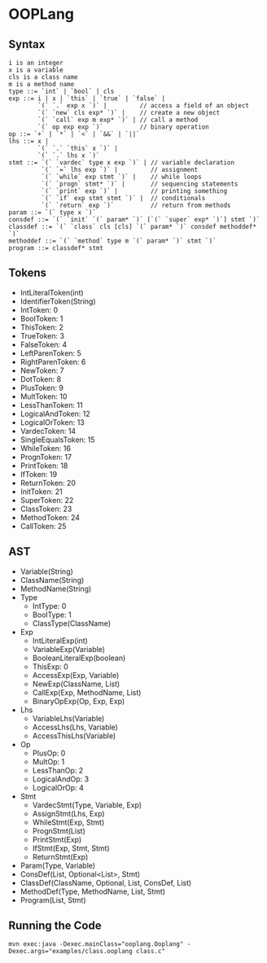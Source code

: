 # OOPLang #

## Syntax ##

```
i is an integer
x is a variable
cls is a class name
m is a method name
type ::= `int` | `bool` | cls
exp ::= i | x | `this` | `true` | `false` |
        `(` `.` exp x `)` |         // access a field of an object
        `(` `new` cls exp* `)` |    // create a new object
        `(` `call` exp m exp* `)` | // call a method
        `(` op exp exp `)`          // binary operation
op ::= `+` | `*` | `<` | `&&` | `||`
lhs ::= x |
        `(` `.` `this` x `)` |
        `(` `.` lhs x `)`
stmt ::= `(` `vardec` type x exp `)` | // variable declaration
         `(` `=` lhs exp `)` |         // assignment
         `(` `while` exp stmt `)` |    // while loops
         `(` `progn` stmt* `)` |       // sequencing statements
         `(` `print` exp `)` |         // printing something
         `(` `if` exp stmt stmt `)` |  // conditionals
         `(` `return` exp `)`          // return from methods
param ::= `(` type x `)`
consdef ::= `(` `init` `(` param* `)` [`(` `super` exp* `)`] stmt `)`
classdef ::= `(` `class` cls [cls] `(` param* `)` consdef methoddef* `)`
methoddef ::= `(` `method` type m `(` param* `)` stmt `)`
program ::= classdef* stmt
```

## Tokens ##

- IntLiteralToken(int)
- IdentifierToken(String)
- IntToken: 0
- BoolToken: 1
- ThisToken: 2
- TrueToken: 3
- FalseToken: 4
- LeftParenToken: 5
- RightParenToken: 6
- NewToken: 7
- DotToken: 8
- PlusToken: 9
- MultToken: 10
- LessThanToken: 11
- LogicalAndToken: 12
- LogicalOrToken: 13
- VardecToken: 14
- SingleEqualsToken: 15
- WhileToken: 16
- PrognToken: 17
- PrintToken: 18
- IfToken: 19
- ReturnToken: 20
- InitToken: 21
- SuperToken: 22
- ClassToken: 23
- MethodToken: 24
- CallToken: 25

## AST ##

- Variable(String)
- ClassName(String)
- MethodName(String)
- Type
  - IntType: 0
  - BoolType: 1
  - ClassType(ClassName)
- Exp
  - IntLiteralExp(int)
  - VariableExp(Variable)
  - BooleanLiteralExp(boolean)
  - ThisExp: 0
  - AccessExp(Exp, Variable)
  - NewExp(ClassName, List<Exp>)
  - CallExp(Exp, MethodName, List<Exp>)
  - BinaryOpExp(Op, Exp, Exp)
- Lhs
  - VariableLhs(Variable)
  - AccessLhs(Lhs, Variable)
  - AccessThisLhs(Variable)
- Op
  - PlusOp: 0
  - MultOp: 1
  - LessThanOp: 2
  - LogicalAndOp: 3
  - LogicalOrOp: 4
- Stmt
  - VardecStmt(Type, Variable, Exp)
  - AssignStmt(Lhs, Exp)
  - WhileStmt(Exp, Stmt)
  - PrognStmt(List<Stmt>)
  - PrintStmt(Exp)
  - IfStmt(Exp, Stmt, Stmt)
  - ReturnStmt(Exp)
- Param(Type, Variable)
- ConsDef(List<Param>, Optional<List<Exp>>, Stmt)
- ClassDef(ClassName, Optional<ClassName>, List<Param>, ConsDef, List<MethodDef>)
- MethodDef(Type, MethodName, List<Param>, Stmt)
- Program(List<ClassDef>, Stmt)

## Running the Code ##

```console
mvn exec:java -Dexec.mainClass="ooplang.Ooplang" -Dexec.args="examples/class.ooplang class.c"
```
